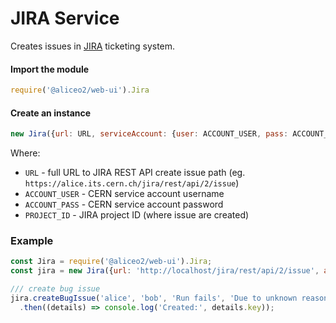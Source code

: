 # JIRA Service
Creates issues in [JIRA](https://www.atlassian.com/software/jira) ticketing system.

#### Import the module
```js
require('@aliceo2/web-ui').Jira
```

#### Create an instance
```js
new Jira({url: URL, serviceAccount: {user: ACCOUNT_USER, pass: ACCOUNT_PASS}, projectId: PROJECT_ID});
```

Where:
 - `URL` - full URL to JIRA REST API create issue path (eg. `https://alice.its.cern.ch/jira/rest/api/2/issue`)
 - `ACCOUNT_USER` - CERN service account username
 - `ACCOUNT_PASS` - CERN service account password
 - `PROJECT_ID` - JIRA project ID (where issue are created)

### Example

```js
const Jira = require('@aliceo2/web-ui').Jira;
const jira = new Jira({url: 'http://localhost/jira/rest/api/2/issue', accountUser: 'test', accountPass: 'test', projectId: 1});

/// create bug issue
jira.createBugIssue('alice', 'bob', 'Run fails', 'Due to unknown reasons...')
  .then((details) => console.log('Created:', details.key));
```
